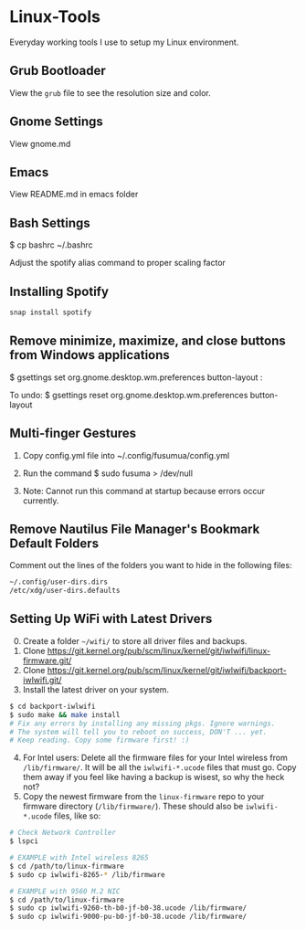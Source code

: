 # Linux-Tools
Everyday working tools I use to setup my Linux environment.

## Grub Bootloader
View the `grub` file to see the resolution size and color.

## Gnome Settings
View gnome.md

## Emacs
View README.md in emacs folder

## Bash Settings
$ cp bashrc ~/.bashrc

Adjust the spotify alias command to proper scaling factor

## Installing Spotify

```bash
snap install spotify
```

## Remove minimize, maximize, and close buttons from Windows applications
$ gsettings set org.gnome.desktop.wm.preferences button-layout :

To undo:
$ gsettings reset org.gnome.desktop.wm.preferences button-layout

## Multi-finger Gestures
1. Copy config.yml file into ~/.config/fusumua/config.yml

2. Run the command
   $ sudo fusuma > /dev/null

3. Note: Cannot run this command at startup because errors occur currently.

## Remove Nautilus File Manager's Bookmark Default Folders
Comment out the lines of the folders you want to hide in the following files:
```bash
~/.config/user-dirs.dirs
/etc/xdg/user-dirs.defaults
```

## Setting Up WiFi with Latest Drivers
0. Create a folder `~/wifi/` to store all driver files and backups.
1. Clone https://git.kernel.org/pub/scm/linux/kernel/git/iwlwifi/linux-firmware.git/
2. Clone https://git.kernel.org/pub/scm/linux/kernel/git/iwlwifi/backport-iwlwifi.git/
3. Install the latest driver on your system.
```bash
$ cd backport-iwlwifi
$ sudo make && make install
# Fix any errors by installing any missing pkgs. Ignore warnings.
# The system will tell you to reboot on success, DON'T ... yet.
# Keep reading. Copy some firmware first! :)
```
4. For Intel users: Delete all the firmware files for your Intel wireless from `/lib/firmware/`. It will be all the `iwlwifi-*.ucode` files that must go. Copy them away if you feel like having a backup is wisest, so why the heck not?
5. Copy the newest firmware from the `linux-firmware` repo to your
firmware directory (`/lib/firmware/`). These should also be `iwlwifi-*.ucode` files, like so:
```bash
# Check Network Controller
$ lspci

# EXAMPLE with Intel wireless 8265
$ cd /path/to/linux-firmware
$ sudo cp iwlwifi-8265-* /lib/firmware

# EXAMPLE with 9560 M.2 NIC
$ cd /path/to/linux-firmware
$ sudo cp iwlwifi-9260-th-b0-jf-b0-38.ucode /lib/firmware/
$ sudo cp iwlwifi-9000-pu-b0-jf-b0-38.ucode /lib/firmware/
```
